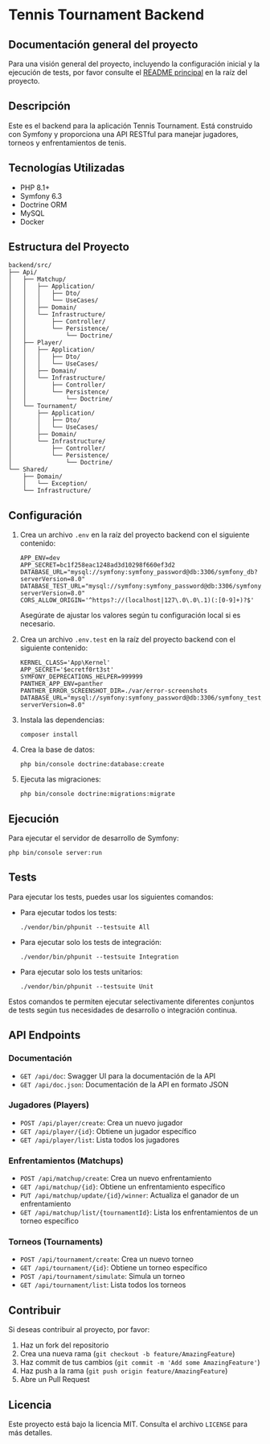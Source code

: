 # Tennis Tournament Backend

## Documentación general del proyecto

Para una visión general del proyecto, incluyendo la configuración inicial y la ejecución de tests, por favor consulte el [README principal](../README.md) en la raíz del proyecto.

## Descripción

Este es el backend para la aplicación Tennis Tournament. Está construido con Symfony y proporciona una API RESTful para manejar jugadores, torneos y enfrentamientos de tenis.

## Tecnologías Utilizadas

- PHP 8.1+
- Symfony 6.3
- Doctrine ORM
- MySQL
- Docker

## Estructura del Proyecto

```
backend/src/
├── Api/
│   ├── Matchup/
│   │   ├── Application/
│   │   │   ├── Dto/
│   │   │   └── UseCases/
│   │   ├── Domain/
│   │   └── Infrastructure/
│   │       ├── Controller/
│   │       └── Persistence/
│   │           └── Doctrine/
│   ├── Player/
│   │   ├── Application/
│   │   │   ├── Dto/
│   │   │   └── UseCases/
│   │   ├── Domain/
│   │   └── Infrastructure/
│   │       ├── Controller/
│   │       └── Persistence/
│   │           └── Doctrine/
│   └── Tournament/
│       ├── Application/
│       │   ├── Dto/
│       │   └── UseCases/
│       ├── Domain/
│       └── Infrastructure/
│           ├── Controller/
│           └── Persistence/
│               └── Doctrine/
└── Shared/
    ├── Domain/
    │   └── Exception/
    └── Infrastructure/
```

## Configuración

1. Crea un archivo `.env` en la raíz del proyecto backend con el siguiente contenido:

   ```
   APP_ENV=dev
   APP_SECRET=bc1f258eac1248ad3d10298f660ef3d2
   DATABASE_URL="mysql://symfony:symfony_password@db:3306/symfony_db?serverVersion=8.0"
   DATABASE_TEST_URL="mysql://symfony:symfony_password@db:3306/symfony_test_db?serverVersion=8.0"
   CORS_ALLOW_ORIGIN='^https?://(localhost|127\.0\.0\.1)(:[0-9]+)?$'
   ```

   Asegúrate de ajustar los valores según tu configuración local si es necesario.

2. Crea un archivo `.env.test` en la raíz del proyecto backend con el siguiente contenido:

   ```
   KERNEL_CLASS='App\Kernel'
   APP_SECRET='$ecretf0rt3st'
   SYMFONY_DEPRECATIONS_HELPER=999999
   PANTHER_APP_ENV=panther
   PANTHER_ERROR_SCREENSHOT_DIR=./var/error-screenshots
   DATABASE_URL="mysql://symfony:symfony_password@db:3306/symfony_test_db?serverVersion=8.0"
   ```

3. Instala las dependencias:
   ```
   composer install
   ```

4. Crea la base de datos:
   ```
   php bin/console doctrine:database:create
   ```

5. Ejecuta las migraciones:
   ```
   php bin/console doctrine:migrations:migrate
   ```

## Ejecución

Para ejecutar el servidor de desarrollo de Symfony:
   ```
   php bin/console server:run
   ```

## Tests

Para ejecutar los tests, puedes usar los siguientes comandos:

- Para ejecutar todos los tests:
  ```
  ./vendor/bin/phpunit --testsuite All
  ```

- Para ejecutar solo los tests de integración:
  ```
  ./vendor/bin/phpunit --testsuite Integration
  ```

- Para ejecutar solo los tests unitarios:
  ```
  ./vendor/bin/phpunit --testsuite Unit
  ```

Estos comandos te permiten ejecutar selectivamente diferentes conjuntos de tests según tus necesidades de desarrollo o integración continua.

## API Endpoints

### Documentación
- `GET /api/doc`: Swagger UI para la documentación de la API
- `GET /api/doc.json`: Documentación de la API en formato JSON

### Jugadores (Players)
- `POST /api/player/create`: Crea un nuevo jugador
- `GET /api/player/{id}`: Obtiene un jugador específico
- `GET /api/player/list`: Lista todos los jugadores

### Enfrentamientos (Matchups)
- `POST /api/matchup/create`: Crea un nuevo enfrentamiento
- `GET /api/matchup/{id}`: Obtiene un enfrentamiento específico
- `PUT /api/matchup/update/{id}/winner`: Actualiza el ganador de un enfrentamiento
- `GET /api/matchup/list/{tournamentId}`: Lista los enfrentamientos de un torneo específico

### Torneos (Tournaments)
- `POST /api/tournament/create`: Crea un nuevo torneo
- `GET /api/tournament/{id}`: Obtiene un torneo específico
- `POST /api/tournament/simulate`: Simula un torneo
- `GET /api/tournament/list`: Lista todos los torneos

## Contribuir

Si deseas contribuir al proyecto, por favor:

1. Haz un fork del repositorio
2. Crea una nueva rama (`git checkout -b feature/AmazingFeature`)
3. Haz commit de tus cambios (`git commit -m 'Add some AmazingFeature'`)
4. Haz push a la rama (`git push origin feature/AmazingFeature`)
5. Abre un Pull Request

## Licencia

Este proyecto está bajo la licencia MIT. Consulta el archivo `LICENSE` para más detalles.
